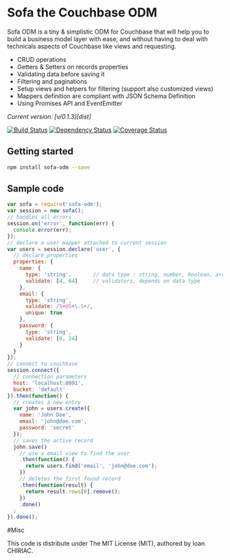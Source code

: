 # Sofa the Couchbase ODM

Sofa ODM is a tiny & simplistic ODM for Couchbase that will help you to build
a business model layer with ease, and without having to deal with technicals
aspects of Couchbase like views and requesting.

 * CRUD operations
 * Getters & Setters on records properties
 * Validating data before saving it
 * Filtering and paginations
 * Setup views and helpers for filtering (support also customized views)
 * Mappers definition are compliant with JSON Schema Definition
 * Using Promises API and EventEmitter

*Current version: [v/0.1.3][dist]*

[![Build Status](https://travis-ci.org/ichiriac/sofa-odm.svg)](https://travis-ci.org/ichiriac/sofa-odm)
[![Dependency Status](https://david-dm.org/ichiriac/sofa-odm.svg)](https://david-dm.org/ichiriac/sofa-odm)
[![Coverage Status](https://coveralls.io/repos/ichiriac/sofa-odm/badge.png?branch=master)](https://coveralls.io/r/ichiriac/sofa-odm?branch=master)

## Getting started

```sh
npm install sofa-odm --save
```

## Sample code

```js
var sofa = require('sofa-odm');
var session = new sofa();
// handles all errors
session.on('error', function(err) {
  console.error(err);
});
// declare a user mapper attached to current session
var users = session.declare('user', {
  // declare properties
  properties: {
    name: {
      type: 'string',       // data type : string, number, boolean, array, object
      validate: [4, 64]     // validators, depends on data type
    },
    email: {
      type: 'string',
      validate: /S+@S+\.S+/,
      unique: true
    },
    password: {
      type: 'string',
      validate: [6, 24]
    }
  }
});
// connect to couchbase
session.connect({
  // connection parameters
  host: 'localhost:8091',
  bucket: 'default'
}).then(function() {
  // creates a new entry
  var john = users.create({
    name: 'John Doe',
    email: 'john@doe.com',
    password: 'secret'
  });
  // saves the active record
  john.save()
    // use a email view to find the user
    .then(function() {
      return users.find('email', 'john@doe.com');
    })
    // deletes the first found record
    .then(function(result) {
      return result.rows[0].remove();
    })
    .done()
  ;
}).done();
```

#Misc

This code is distribute under The MIT License (MIT), authored by Ioan CHIRIAC.
